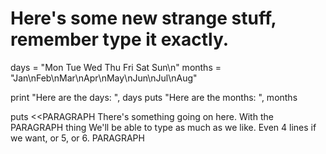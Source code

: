 # Here's some new strange stuff, remember type it exactly.

days = "Mon Tue Wed Thu Fri Sat Sun\n"
months = "Jan\nFeb\nMar\nApr\nMay\nJun\nJul\nAug"

print "Here are the days: ", days
puts "Here are the months: ", months

puts <<PARAGRAPH
There's something going on here.
With the PARAGRAPH thing
We'll be able to type as much as we like.
Even 4 lines if we want, or 5, or 6.
PARAGRAPH
